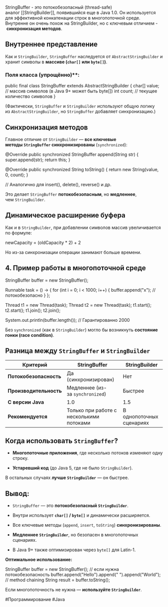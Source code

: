 ---
---
StringBuffer - это потокобезопасный (thread-safe) аналог [[StringBuilder]], появившийся еще в Java 1.0. Он используется для эффективной конкатенации строк в многопоточной среде. Внутренне он очень похож на StringBuilder, но с ключевым отличием - **синхронизация методов**.
## Внутреннее представление

Как и `StringBuilder`, `StringBuffer` наследуется от `AbstractStringBuilder` и хранит символы в **массиве (`char[]` или `byte[]`)**.
### Поля класса (упрощённо)**:

public final class StringBuffer extends AbstractStringBuilder {
    char[] value;  // массив символов (в Java 9+ может быть byte[])
    int count;     // текущее количество символов
}

(Фактически, `StringBuffer` и `StringBuilder` используют общую логику из `AbstractStringBuilder`, но `StringBuffer` добавляет синхронизацию.)
## Синхронизация методов

Главное отличие от `StringBuilder` — **все ключевые методы `StringBuffer` синхронизированы** (`synchronized`):

@Override
public synchronized StringBuffer append(String str) {
    super.append(str);
    return this;
}

@Override
public synchronized String toString() {
    return new String(value, 0, count);
}

// Аналогично для insert(), delete(), reverse() и др.

Это делает `StringBuffer` **потокобезопасным**, но **медленнее**, чем `StringBuilder`.
## Динамическое расширение буфера

Как и в `StringBuilder`, при добавлении символов массив увеличивается по формуле:

newCapacity = (oldCapacity * 2) + 2

Но из-за синхронизации операции занимают больше времени.
## **4. Пример работы в многопоточной среде**

StringBuffer buffer = new StringBuffer();

Runnable task = () -> {
    for (int i = 0; i < 1000; i++) {
        buffer.append("x");  // потокобезопасно
    }
};

Thread t1 = new Thread(task);
Thread t2 = new Thread(task);
t1.start();
t2.start();
t1.join();
t2.join();

System.out.println(buffer.length());  // Гарантированно 2000

Без `synchronized` (как в `StringBuilder`) могло бы возникнуть **состояние гонки (race condition)**.
## Разница между `StringBuffer` и `StringBuilder`

|**Критерий**|**StringBuffer**|**StringBuilder**|
|---|---|---|
|**Потокобезопасность**|Да (синхронизирован)|Нет|
|**Производительность**|Медленнее (из-за `synchronized`)|Быстрее|
|**С версии Java**|1.0|1.5|
|**Рекомендуется**|Только при работе с несколькими потоками|В однопоточных сценариях|

## Когда использовать `StringBuffer`?

- **Многопоточные приложения**, где несколько потоков изменяют одну строку.
    
- **Устаревший код** (до Java 5, где не было `StringBuilder`).

В остальных случаях **лучше `StringBuilder`** — он быстрее.
## Вывод:

- `StringBuffer` — это **потокобезопасный `StringBuilder`**.
    
- Внутри использует **`char[]` / `byte[]`** и динамически расширяется.
    
- Все ключевые методы (`append`, `insert`, `toString`) **синхронизированы**.
    
- **Медленнее `StringBuilder`**, но безопасен в многопоточных сценариях.
    
- В Java 9+ также оптимизирован через `byte[]` для Latin-1.

**Оптимальное использование:**

StringBuffer buffer = new StringBuffer();  // если нужна потокобезопасность
buffer.append("Hello").append(" ").append("World");  // method chaining
String result = buffer.toString();

Если многопоточность не нужна — **используйте `StringBuilder`**.

#Программирование #Java 